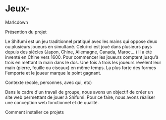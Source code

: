 # Jeux-
Marlcdown

Présention du projet
 
Le Shifumi est un jeu traditionnel pratiqué avec les mains qui oppose deux ou plusieurs joueurs en simultané. Celui-ci est joué dans plusieurs pays depuis des siècles (Japon, Chine, Allemagne, Canada, Maroc,...) Il a été inventé en Chine vers 1600.
Pour commencer les joueurs comptent jusqu'à trois en mettant la main dans le dos. Une fois à trois les joueurs révèlent leur main (pierre, feuille ou ciseaux) en même temps. La plus forte des formes l'emporte et le joueur marque le point gagnant.

Contexte (ecole, personnes, avec qui, etc) 

Dans le cadre d'un travail de groupe, nous avons un objectif de créer un site web permettant de jouer à Shifumi. Pour ce faire, nous avons réaliser une conception web fonctionnel et de qualité.

Comment installer ce projets

